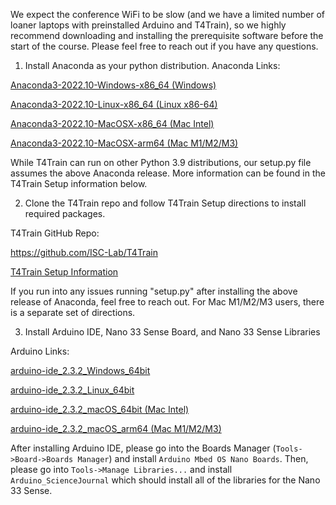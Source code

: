 We expect the conference WiFi to be slow (and we have a limited number of loaner laptops with preinstalled Arduino and T4Train), so we highly recommend downloading and installing the prerequisite software before the start of the course. Please feel free to reach out if you have any questions.


1) Install Anaconda as your python distribution.
Anaconda Links:

[Anaconda3-2022.10-Windows-x86_64 (Windows)](https://repo.anaconda.com/archive/Anaconda3-2022.10-Windows-x86_64.exe)

[Anaconda3-2022.10-Linux-x86_64 (Linux x86-64)](https://repo.anaconda.com/archive/Anaconda3-2022.10-Linux-x86_64.sh)

[Anaconda3-2022.10-MacOSX-x86_64 (Mac Intel)](https://repo.anaconda.com/archive/Anaconda3-2022.10-MacOSX-x86_64.pkg)

[Anaconda3-2022.10-MacOSX-arm64 (Mac M1/M2/M3)](https://repo.anaconda.com/archive/Anaconda3-2022.10-MacOSX-arm64.pkg)

While T4Train can run on other Python 3.9 distributions, our setup.py file assumes the above Anaconda release. More information can be found in the T4Train Setup information below.

2) Clone the T4Train repo and follow T4Train Setup directions to install required packages.

T4Train GitHub Repo:

https://github.com/ISC-Lab/T4Train

[T4Train Setup Information](https://github.com/ISC-Lab/T4Train/blob/master/readme_assets/setup-README.md)

If you run into any issues running "setup.py" after installing the above release of Anaconda, feel free to reach out. For Mac M1/M2/M3 users, there is a separate set of directions.

3) Install Arduino IDE, Nano 33 Sense Board, and Nano 33 Sense Libraries

Arduino Links:

[arduino-ide_2.3.2_Windows_64bit](https://downloads.arduino.cc/arduino-ide/arduino-ide_2.3.2_Windows_64bit.exe)

[arduino-ide_2.3.2_Linux_64bit](https://downloads.arduino.cc/arduino-ide/arduino-ide_2.3.2_Linux_64bit.AppImage)

[arduino-ide_2.3.2_macOS_64bit (Mac Intel)](https://downloads.arduino.cc/arduino-ide/arduino-ide_2.3.2_macOS_64bit.dmg)

[arduino-ide_2.3.2_macOS_arm64 (Mac M1/M2/M3)](https://downloads.arduino.cc/arduino-ide/arduino-ide_2.3.2_macOS_arm64.dmg)

After installing Arduino IDE, please go into the Boards Manager (`Tools->Board->Boards Manager`) and install `Arduino Mbed OS Nano Boards`. Then, please go into `Tools->Manage Libraries...` and install `Arduino_ScienceJournal` which should install all of the libraries for the Nano 33 Sense.